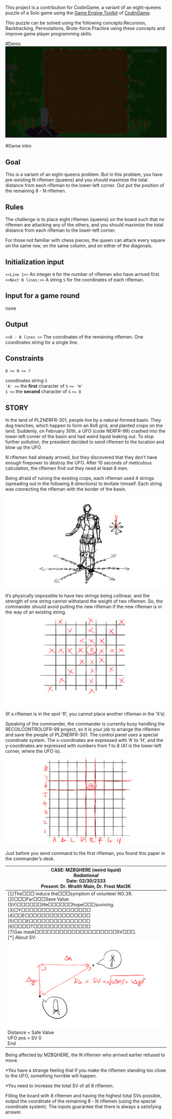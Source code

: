 This project is a contribution for CodinGame, a variant of an eight-queens puzzle of a Solo game using the [Game Engine Toolkit](https://www.codingame.com/playgrounds/25775/codingame-sdk-documentation/introduction) of [CodinGame](https://www.codingame.com/).

This puzzle can be solved using the following concepts:Recursion, Backtracking, Permutations, Brute-force.Practice using these concepts and improve game player programming skills.

#Demo
![](src/main/resources/view/assets/demo.gif)

#Game intro

## Goal
This is a variant of an eight-queens problem. But in this problem, you have pre-existing N riflemen (queens) and you should maximize the total distance from each rifleman to the lower-left corner. Out put the position of the remaining 8 - N riflemen.

## Rules
The challenge is to place eight riflemen (queens) on the board such that no riflemen are attacking any of the others, and you should maximize the total distance from each rifleman to the lower-left corner.

For those not familiar with chess pieces, the queen can attack every square on the same row, on the same column, and on either of the diagonals.

## Initialization input

`<<Line 1>>` An integer `N` for the number of riflemen who have arrived first.<br/>
`<<Next N lines:>>` A string `S` for the coordinates of each rifleman.

## Input for a game round
none

## Output

`<<8 - N lines >>` The coordinates of the remaining riflemen. One coordinates string for a single line.

## Constraints



`0 <= N <= 7`

coordinates string `S`<br/>
`'A' <=` the **first** character of `S` `<= 'H'`<br/>
`1 <=` the **second** character of `S` `<= 8`

## STORY
In the land of PLZNERFR-301, people live by a natural-formed basin. They dug trenches, which happen to form an 8x8 grid, and planted crops on the land. Suddenly, on February 30th, a UFO (code NERFR-99) crashed into the lower-left corner of the basin and had weird liquid leaking out. To stop further pollution, the president decided to send riflemen to the location and blow up the UFO.

N riflemen had already arrived, but they discovered that they don’t have enough firepower to destroy the UFO. After 10 seconds of meticulous calculation, the riflemen find out they need at least 8 men.

Being afraid of ruining the existing crops, each rifleman used 4 strings (spreading out in the following 8 directions) to levitate himself. Each string was connecting the rifleman with the border of the basin.


![](src/main/resources/view/assets/statement-1-720.png)

It’s physically impossible to have two strings being collinear, and the strength of one string cannot withstand the weight of two riflemen. So, the commander should avoid putting the new rifleman if the new rifleman is in the way of an existing string.
![](src/main/resources/view/assets/statement-2-720.png)

(If a rifleman is in the spot ‘R’, you cannot place another rifleman in the ‘X’s)

Speaking of the commander, the commander is currently busy handling the RECOILCONTROLOFR-99 project, so it is your job to arrange the riflemen and save the people of PLZNERFR-301. The control panel uses a special coordinate system. The x-coordinates are expressed with ‘A’ to ‘H’, and the y-coordinates are expressed with numbers from 1 to 8 (A1 is the lower-left corner, where the UFO is).
![](src/main/resources/view/assets/statement-3-720.png)

Just before you send command to the first rifleman, you found this paper in the commander’s desk.


|CASE: MZBQHERE (weird liquid)<br />*Radiational*<br/>Date: 02/30/2333<br />Present: Dr. Wraith Main, Dr. Frost Mat3K     | 
|----  | 
|[1]The□□□ induce the□□□symptom of volunteer NO.39.<br/>[2]□□□Far□□□Save Value (SV)□□□□□□life□□□□□□hope□□□suviving.<br/>[3]□Y□□□□□□□□□□□□□□□□□<br/>[4]□□E□□□□□□□□□□□□□□□□<br/>[5]□□□E□□□□□□□□□□□□□□□<br/>[6]□□□□T□□□□□□□□□□□□□□<br/>[7]Gas mask□□□□□□□□□□□□□□□□□□□□SV□□□.<br/>[*] About SV:<br/>![](src/main/resources/view/assets/statement-4-720.png) <br/> Distance = Safe Value <br/> UFO pos = SV 0<br/> End  | 

Being affected by MZBQHERE, the N riflemen who arrived earlier refused to move.

*You have a strange feeling that if you make the riflemen standing too close to the UFO, something horrible will happen.

*You need to increase the total SV of all 8 riflemen.

Filling the board with 8 riflemen and having the highest total SVs possible, output the coordinate of the remaining 8 - N riflemen (using the special coordinate system). The inputs guarantee that there is always a satisfying answer. 
